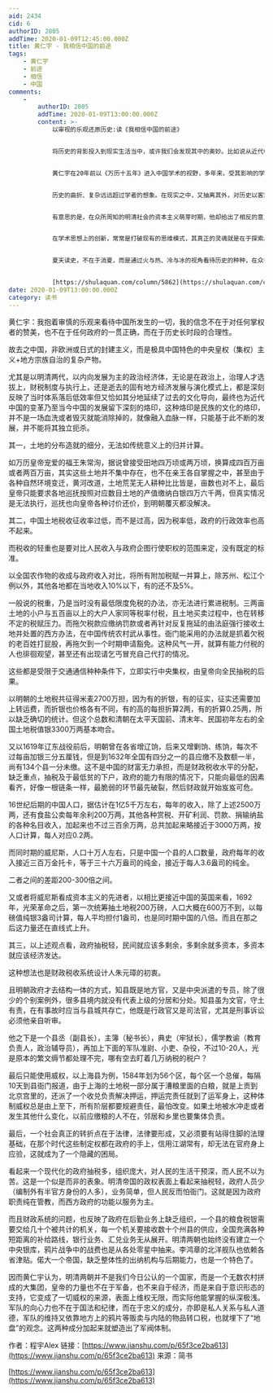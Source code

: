 ```yaml
---
aid: 2434
cid: 6
authorID: 2805
addTime: 2020-01-09T12:45:00.000Z
title: 黄仁宇 - 我相信中国的前途
tags:
    - 黄仁宇
    - 前途
    - 相信
    - 中国
comments:
    -
        authorID: 2805
        addTime: 2020-01-09T13:00:00.000Z
        content: >-
            以审视的乐观还原历史:读《我相信中国的前途》


            将历史的背影投入到现实生活当中，或许我们会发现其中的奥妙。比如说从近代中国看出历史的未来，在不同的学者眼里，其路径虽有差异，但最终抵达的目的地却是一样的，这不妨称之为历史趋势。在学者黄仁宇的《我相信中国的前途》中，我读到了一个历史学家的睿智与良心。


            黄仁宇在20年前以《万历十五年》进入中国学术的视野，多年来，受其影响的学者不在少数，可就其作品数量来说，总是少了许多。这跟他的治学态度相关。总体而言，他倡导“从技术上的角度看历史”，呼吁各方尽量减少意识形态或道德上的争执，而要达成面向未来的共识。这样的胸襟在他的各地演讲中时常可见，因之，在考察中国近百年的历史中，依然是持有积极的观感。


            历史的曲折、复杂远远超过学者的想象。在现实之中，又抽离其外，对历史以客观的观察，而非以简单的意识形态加以判别，这才是符合史实的意见。在本书中，黄仁宇以其独特的长时段、大视野的历史观透视百年中国历史进程，探讨中国实现现代化的途径。这种方式其实是在探索时代的转变与风向的同时，需对未来发展有审视的乐观。


            有意思的是，在众所周知的明清社会的资本主义萌芽时期，他却给出了相反的意见，资本主义的系统有三个条件所构成：第一个是资金很扩大地展开，就是你的钱我可以借着用，只要我付你利息。二是人才的雇佣可以不限制在自己的亲戚朋友中间，可以到外面大规模地招募，即超越人身关系的管理。第三个是服务性质的工具，大家共用。且不说这种观点正确与否，其所提供的思路是打破理论与框架，重新建构历史的观察与思想，这一点尤为可贵。


            在学术思想上的创新，常常是打破现有的思维模式，其真正的灵魂就是在于探索。《我相信中国的前途》既是黄仁宇的晚年思想结晶，也是对中国近百年来的历史观察的成果。走出历史的迷雾，也许我们才能看到所谓的历史真相：对史料的分析，以此为原点，展开历史的叙述，从而洞察到未来发展的秘密。


            夏天读史，不在于消夏，而是通过火与热、冷与冰的视角看待历史的种种，在众多复杂世界里看到一个清晰的未来。在这一点上，黄仁宇远比简单的历史复述者的记录更为靠谱。


            [https://shulaquan.com/column/5862](https://shulaquan.com/column/5862)
date: 2020-01-09T13:00:00.000Z
category: 读书
---
```


黄仁宇：我抱着审慎的乐观来看待中国所发生的一切，我的信念不在于对任何掌权者的赞美，也不在于任何政府的一贯正确，而在于历史长时段的合理性。

故去之中国，非欧洲或日式的封建主义，而是极具中国特色的中央皇权（集权）主义+地方宗族自治的复杂产物。

尤其是以明清两代，以内向发展为主的政治经济体，无论是在政治上，治理人才选拔上，财税制度与执行上，还是逝去的固有地方经济发展与演化模式上，都是深刻反映了当时体系落后低效率但又恰如其分地延续了过去的文化导向，最终也为近代中国的变革乃至当今中国的发展留下深刻的烙印，这种烙印是民族的文化的烙印，并不是一场血洗或者毁灭就能消除掉的，就像融入血脉一样，只能基于此不断的发展，并不能将其独立扼杀。

其一，土地的分布造就的细分，无法如传统意义上的归并计算。

如万历皇帝宠爱的福王朱常洵，据说曾接受田地四万顷或两万顷，换算成四百万亩或者两百万亩，其实这些土地并不集中存在，也不在亲王各自掌握之中，甚至由于各种自然环境变迁，黄河改道，土地荒芜无人耕种比比皆是，亩数也对不上，最后皇帝只能要求各地巡抚按照对应数目土地的产值缴纳白银四万六千两，但真实情况是无法执行，巡抚也向皇帝各种讨价还价，到明朝覆灭都没解决。

其二，中国土地税收征收率过低，而不是过高，因为税率低，政府的行政效率也高不起来。

而税收的轻重也是要对比人民收入与政府企图行使职权的范围来定，没有既定的标准。

以全国农作物的收成与政府收入对比，将所有附加税赋一并算上，除苏州、松江个例以外，其他各地都在当地收入10%以下，有的还不及5%。

一般说的税重，乃是当时没有最低限度免税的办法，亦无法进行累进税制。三两亩土地的小户与五百亩以上的大户人家同等税率付税，且土地买卖过程中，也在转移不定的税赋压力。而拖欠税款应缴纳罚款或者再针对反复拖延的由法庭强行接收土地并处置的西方办法，在中国传统农村武从事性。衙门能采用的办法就是抓着欠税的老百姓打屁股，再拖欠到一个时期申请豁免。这种风气一开，就算有能力付税的人也徘徊观望，甚至还有出现请乞丐冒充自己代打的情况。

这些都是受限于交通通信种种条件下，立即实行中央集权，由皇帝向全民抽税的后果。

以明朝的土地税共征得米麦2700万担，因为有的折银，有的征实，征实还需要加上转运费，而折银也价格各有不同，有的高的每担折算2两，有的折算0.25两，所以缺乏确切的统计。但这个总数和清朝在太平天国前、清末年、民国初年左右的全国土地税值银3300万两基本吻合。

又以1619年辽东战役前后，明朝曾在各省增辽饷，后来又增剿饷、练饷，每次不过每亩加银三分五厘钱，但是到1632年全国有四分之一的县应缴不及数额一半，尚有134个县一分未缴。这不是中国的财富无力承担，而是财政税收水平的分配，缺乏重点，抽税及于最低贫的下户，政府的能力有限的情况下，只能向最低的因素看齐，好像一根链条一样，最脆弱的环节最先破裂，然后财政就开始岌岌可危。

16世纪后期的中国人口，据估计在1亿5千万左右，每年的收入，除了上述2500万两，还有食盐公卖每年余利200万两，其他各种赏税、开矿利润、罚款、捐输纳盐的各种名目收入，加起来也不过三百余万两，总共加起来略接近于3000万两，按人口计算，每人对应0.2两。

而同时期的威尼斯，人口十万人左右，只是中国一个县的人口数量，政府每年的收入接近三百万金托卡，等于三十六万盎司的纯金，接近于每人3.6盎司的纯金。

二者之间的差距200-300倍之间。

又或者将威尼斯看成资本主义的先进者，以相比更接近中国的英国来看，1692年，光荣革命之后，第一次统筹抽土地税200万磅，人口大概在600万不到，以每磅值纯银3盎司计算，每人平均担付1盎司，也是同时期中国的八倍。而且在那之后这力量还在直线式上升。

其三，以上述观点看，政府抽税轻，民间就应该多剩余，多剩余就多资本，多资本就应该经济发达。

这种想法也是财政税收系统设计人朱元璋的初衷。

且明朝政府才去结构一体的方式，知县既是地方官，又是中央派遣的专员，除了很少的个别案例外，很多县境内就没有代表上级的分居和分处。知县虽为文官，守土有责，在有事故时应当与县城共存亡，他既是行政官又是司法官，尤其是刑事诉讼必须他亲自听审。

他之下是一个县丞（副县长），主簿（秘书长），典史（牢狱长），儒学教谕（教育负责人，政治辅导员），再加上下面的军队准尉、小吏、杂役，不过10-20人，光是原本的繁文缛节都处理不完，哪有空去盯着几万纳税的税户？

最后只能使用威权，以上海县为例，1584年划为56个区，每个区一个总催，每隔10天到县衙门报道，由于上海的土地税一部分属于漕粮里面的白粮，就是上贡到北京宫里的，还派了一个收兑负责解决押运，押运完责任就到了运军身上，这种体制威权总是由上至下，所有阶层都要规避责任，最怕改变。如果土地被水冲走或者发生其他什么变化，以前应缴粮的人不在，邻居和乡里也要集体负责。

最后，一个社会真正的转折点在于法律，法律要形成，又必须要有站得住脚的法理基础，在那个时代这些制定权都在政府的手上，信用江湖常有，却无法在官府身上应验，这就成为了一个隐藏的困局。

看起来一个现代化的政府抽税多，组织庞大，对人民的生活干预深，而人民不以为苦。这是一个似是而非的表象。明清帝国的政权表面上看起来抽税轻，政府人员少（编制外有半官方身份的人多），业务简单，但人民反而怕衙门。这就是因为政府职责纯在管教，而西方政府的功能以服务为主。

而且财政系统的问题，也反映了政府在后勤业务上缺乏组织，一个县的粮食税银需要交给几十个被共计的机关，每一个机关要接收数十个州县的供应，全国充满各种短距离的补给路线，银行业务、汇兑业务无从展开。明清两朝也始终没有建立一个中央银库，鸦片战争中的战费也是从各处零星中抽来。李鸿章的北洋舰队也依赖各省津贴。偌大一个帝国，缺乏整体性的出纳机构与后期能力，也是一个特色了。

因而黄仁宇认为，明清两朝并不是我们今日公认的一个国家，而是一个无数农村拼成的大集团，皇帝的力量也不在于军备，也不来自于经济，而是来自于意识形态的支持，它变成了一切威权的来源，表面上维权无限，而实际他能掌握的纵深极浅。军队的向心力也不在于国法和纪律，而在于忠义的成分，亦即是私人关系与私人道德，军队的维持又依靠地方上的鸦片等贩卖与内陆的物品转口税，也就埋下了“地盘”的观念。这两种成分加起来就塑造出了军阀体制。

作者：程宇Alex 链接：[https://www.jianshu.com/p/65f3ce2ba613](https://www.jianshu.com/p/65f3ce2ba613) 来源：简书

[https://www.jianshu.com/p/65f3ce2ba613](https://www.jianshu.com/p/65f3ce2ba613)
